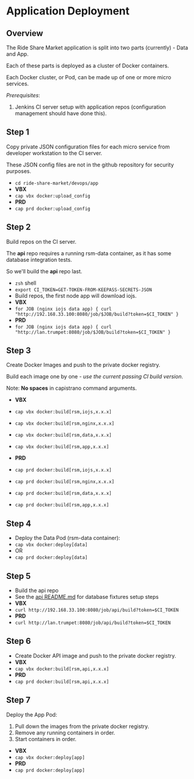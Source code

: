 # Application Deployment

## Overview

The Ride Share Market application is split into two parts (currently) - Data and App.

Each of these parts is deployed as a cluster of Docker containers.

Each Docker cluster, or Pod, can be made up of one or more micro services.

*Prerequisites*:

1. Jenkins CI server setup with application repos (configuration management should have done this).

## Step 1

Copy private JSON configuration files for each micro service from developer workstation to the CI server.

These JSON config files are not in the github repository for security purposes.

- `cd ride-share-market/devops/app`
- **VBX**
- `cap vbx docker:upload_config`
- **PRD**
- `cap prd docker:upload_config`

 
## Step 2

Build repos on the CI server.

The **api** repo requires a running rsm-data container, as it has some database integration tests.

So we'll build the **api** repo last.

- `zsh` shell
- `export CI_TOKEN=GET-TOKEN-FROM-KEEPASS-SECRETS-JSON`
- Build repos, the first node app will download iojs.
- **VBX**
- `for JOB (nginx iojs data app) { curl "http://192.168.33.100:8080/job/$JOB/build?token=$CI_TOKEN" }`
- **PRD**
- `for JOB (nginx iojs data app) { curl "http://lan.trumpet:8080/job/$JOB/build?token=$CI_TOKEN" }`

## Step 3

Create Docker Images and push to the private docker registry.

Build each image one by one - *use the current passing CI build version*.

Note: **No spaces** in capistrano command arguments.

- **VBX**
- `cap vbx docker:build[rsm,iojs,x.x.x]`
- `cap vbx docker:build[rsm,nginx,x.x.x]` 
- `cap vbx docker:build[rsm,data,x.x.x]`
- `cap vbx docker:build[rsm,app,x.x.x]` 

- **PRD**
- `cap prd docker:build[rsm,iojs,x.x.x]`
- `cap prd docker:build[rsm,nginx,x.x.x]` 
- `cap prd docker:build[rsm,data,x.x.x]`
- `cap prd docker:build[rsm,app,x.x.x]`

## Step 4

- Deploy the Data Pod (rsm-data container):
- `cap vbx docker:deploy[data]`
- OR
- `cap prd docker:deploy[data]`

## Step 5

- Build the api repo
- See the [api README.md](../../api/README.md) for database fixtures setup steps
- **VBX**
- `curl http://192.168.33.100:8080/job/api/build?token=$CI_TOKEN`
- **PRD**
- `curl http://lan.trumpet:8080/job/api/build?token=$CI_TOKEN`

## Step 6

- Create Docker API image and push to the private docker registry.
- **VBX**
- `cap vbx docker:build[rsm,api,x.x.x]`
- **PRD**
- `cap prd docker:build[rsm,api,x.x.x]`

## Step 7

Deploy the App Pod:

1. Pull down the images from the private docker registry.
2. Remove any running containers in order.
3. Start containers in order.

- **VBX**
- `cap vbx docker:deploy[app]`
- **PRD**
- `cap prd docker:deploy[app]`
